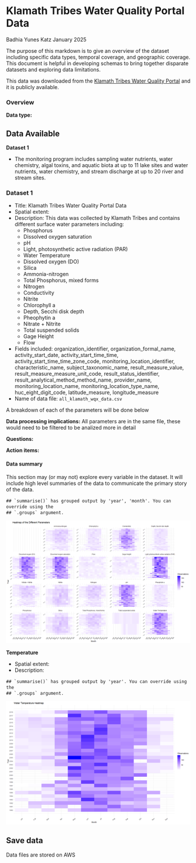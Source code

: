 Klamath Tribes Water Quality Portal Data
================
Badhia Yunes Katz
January 2025

The purpose of this markdown is to give an overview of the dataset
including specific data types, temporal coverage, and geographic
coverage. This document is helpful in developing schemas to bring
together disparate datasets and exploring data limitations.

This data was downloaded from the [Klamath Tribes Water Quality
Portal](https://klamathtribeswaterquality.com/data/) and it is publicly
available.

### Overview

**Data type:**

## Data Available

**Dataset 1**

- The monitoring program includes sampling water nutrients, water
  chemistry, algal toxins, and aquatic biota at up to 11 lake sites and
  water nutrients, water chemistry, and stream discharge at up to 20
  river and stream sites.

### Dataset 1

- Title: Klamath Tribes Water Quality Portal Data
- Spatial extent:
- Description: This data was collected by Klamath Tribes and contains
  different surface water parameters including:
  - Phosphorus
  - Dissolved oxygen saturation
  - pH
  - Light, photosynthetic active radiation (PAR)
  - Water Temperature
  - Dissolved oxygen (DO)
  - Silica
  - Ammonia-nitrogen
  - Total Phosphorus, mixed forms
  - Nitrogen
  - Conductivity
  - Nitrite
  - Chlorophyll a
  - Depth, Secchi disk depth
  - Pheophytin a
  - Nitrate + Nitrite
  - Total suspended solids
  - Gage Height
  - Flow
- Fields included: organization_identifier, organization_formal_name,
  activity_start_date, activity_start_time_time,
  activity_start_time_time_zone_code, monitoring_location_identifier,
  characteristic_name, subject_taxonomic_name, result_measure_value,
  result_measure_measure_unit_code, result_status_identifier,
  result_analytical_method_method_name, provider_name,
  monitoring_location_name, monitoring_location_type_name,
  huc_eight_digit_code, latitude_measure, longitude_measure
- Name of data file: `all_klamath_wqx_data.csv`

A breakdown of each of the parameters will be done below

**Data processing implications:** All parameters are in the same file,
these would need to be filtered to be analized more in detail

**Questions:**

**Action items:**

#### Data summary

This section may (or may not) explore every variable in the dataset. It
will include high level summaries of the data to communicate the primary
story of the data.

    ## `summarise()` has grouped output by 'year', 'month'. You can override using the
    ## `.groups` argument.

![](klamath-wqx_files/figure-gfm/unnamed-chunk-2-1.png)<!-- -->

**Temperature**

- Spatial extent:
- Description:

<!-- -->

    ## `summarise()` has grouped output by 'year'. You can override using the
    ## `.groups` argument.

![](klamath-wqx_files/figure-gfm/unnamed-chunk-3-1.png)<!-- -->

## Save data

Data files are stored on AWS
